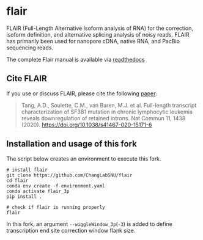 # flair
FLAIR (Full-Length Alternative Isoform analysis of RNA) for the correction, isoform definition, and alternative splicing analysis of noisy reads. FLAIR has primarily been used for nanopore cDNA, native RNA, and PacBio sequencing reads. 

The complete Flair manual is available via [readthedocs](https://flair.readthedocs.io/en/latest/)

## Cite FLAIR <a name="cite"></a>
If you use or discuss FLAIR, please cite the following [paper](https://www.nature.com/articles/s41467-020-15171-6):
>Tang, A.D., Soulette, C.M., van Baren, M.J. et al. Full-length transcript characterization of SF3B1 mutation in chronic lymphocytic leukemia reveals downregulation of retained introns. Nat Commun 11, 1438 (2020). https://doi.org/10.1038/s41467-020-15171-6

## Installation and usage of this fork
The script below creates an environment to execute this fork. 
```
# install flair
git clone https://github.com/ChangLabSNU/flair
cd flair
conda env create -f environment.yaml
conda activate flair_3p
pip install .

# check if flair is running properly
flair
```
In this fork, an argument `--wiggleWindow_3p`(`-3`) is added to define transcription end site correction window flank size.


